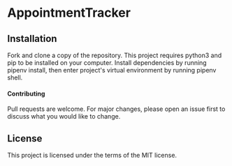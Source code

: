 # AppointmentTracker


## Installation

Fork and clone a copy of the repository. This project requires python3 and pip to be installed on your computer. Install dependencies by running pipenv install, then enter project's virtual environment by running pipenv shell.

#### Contributing

Pull requests are welcome. For major changes, please open an issue first
to discuss what you would like to change.

## License

This project is licensed under the terms of the MIT license.
